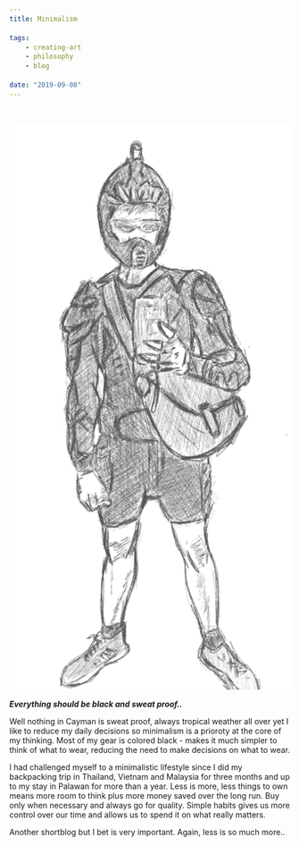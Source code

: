 ```yaml
---
title: Minimalism

tags:
    - creating-art
    - philosophy
    - blog

date: "2019-09-08"
---
```

<br/>

![bicyclegear](bicyclegear.jpg)

***Everything should be black and sweat proof..*** 

Well nothing in Cayman is sweat proof, always tropical weather all over yet I like to reduce my daily decisions so minimalism is a prioroty at the core of my thinking. Most of my gear is colored black - makes it much simpler to think of what to wear, reducing the need to make decisions on what to wear.

I had challenged myself to a minimalistic lifestyle since I did my backpacking trip in Thailand, Vietnam and Malaysia for three months and up to my stay in Palawan for more than a year. Less is more, less things to own means more room to think plus more money saved over the long run. Buy only when necessary and always go for quality. Simple habits gives us more control over our time and  allows us to spend it on what really matters. 

Another shortblog but I bet is very important. Again, less is so much more..